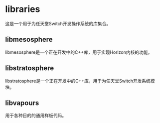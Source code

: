 # libraries
这是一个用于为任天堂Switch开发操作系统的库集合。

## libmesosphere
libmesosphere是一个正在开发中的C++库，用于实现Horizon内核的功能。

## libstratosphere
libstratosphere是一个正在开发中的C++库，用于为任天堂Switch开发系统模块。

## libvapours
用于各种目的的通用样板代码。
